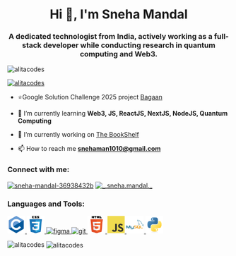 <h1 align="center">Hi 👋, I'm Sneha Mandal</h1>
<h3 align="center">A dedicated technologist from India, actively working as a full-stack developer while conducting research in quantum computing and Web3.</h3>

<p align="left"> <img src="https://komarev.com/ghpvc/?username=alitacodes&label=Profile%20views&color=0e75b6&style=flat" alt="alitacodes" /> </p>

<p align="left"> <a href="https://github.com/ryo-ma/github-profile-trophy"><img src="https://github-profile-trophy.vercel.app/?username=alitacodes" alt="alitacodes" /></a> </p>

- ⭐Google Solution Challenge 2025 project [Bagaan](https://bagaan.vercel.app/)

- 🌱 I’m currently learning **Web3, JS, ReactJS, NextJS, NodeJS, Quantum Computing**

- 🔭 I’m currently working on [The BookShelf](https://bookfinder1010.vercel.app/)

- 📫 How to reach me **snehaman1010@gmail.com**

<h3 align="left">Connect with me:</h3>
<p align="left">
<a href="https://linkedin.com/in/sneha-mandal-36938432b" target="blank"><img align="center" src="https://raw.githubusercontent.com/rahuldkjain/github-profile-readme-generator/master/src/images/icons/Social/linked-in-alt.svg" alt="sneha-mandal-36938432b" height="30" width="40" /></a>
<a href="https://instagram.com/_.sneha.mandal._" target="blank"><img align="center" src="https://raw.githubusercontent.com/rahuldkjain/github-profile-readme-generator/master/src/images/icons/Social/instagram.svg" alt="_.sneha.mandal._" height="30" width="40" /></a>
</p>

<h3 align="left">Languages and Tools:</h3>
<p align="left"> <a href="https://www.cprogramming.com/" target="_blank" rel="noreferrer"> <img src="https://raw.githubusercontent.com/devicons/devicon/master/icons/c/c-original.svg" alt="c" width="40" height="40"/> </a> <a href="https://www.w3schools.com/css/" target="_blank" rel="noreferrer"> <img src="https://raw.githubusercontent.com/devicons/devicon/master/icons/css3/css3-original-wordmark.svg" alt="css3" width="40" height="40"/> </a> <a href="https://www.figma.com/" target="_blank" rel="noreferrer"> <img src="https://www.vectorlogo.zone/logos/figma/figma-icon.svg" alt="figma" width="40" height="40"/> </a> <a href="https://git-scm.com/" target="_blank" rel="noreferrer"> <img src="https://www.vectorlogo.zone/logos/git-scm/git-scm-icon.svg" alt="git" width="40" height="40"/> </a> <a href="https://www.w3.org/html/" target="_blank" rel="noreferrer"> <img src="https://raw.githubusercontent.com/devicons/devicon/master/icons/html5/html5-original-wordmark.svg" alt="html5" width="40" height="40"/> </a> <a href="https://developer.mozilla.org/en-US/docs/Web/JavaScript" target="_blank" rel="noreferrer"> <img src="https://raw.githubusercontent.com/devicons/devicon/master/icons/javascript/javascript-original.svg" alt="javascript" width="40" height="40"/> </a> <a href="https://www.mysql.com/" target="_blank" rel="noreferrer"> <img src="https://raw.githubusercontent.com/devicons/devicon/master/icons/mysql/mysql-original-wordmark.svg" alt="mysql" width="40" height="40"/> </a> <a href="https://www.python.org" target="_blank" rel="noreferrer"> <img src="https://raw.githubusercontent.com/devicons/devicon/master/icons/python/python-original.svg" alt="python" width="40" height="40"/> </a> </p>

<p><img align="left" src="https://github-readme-stats.vercel.app/api/top-langs?username=alitacodes&show_icons=true&locale=en&layout=compact" alt="alitacodes" /></p>

<p>&nbsp;<img align="center" src="https://github-readme-stats.vercel.app/api?username=alitacodes&show_icons=true&locale=en" alt="alitacodes" /></p>

